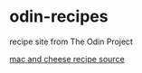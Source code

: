 # odin-recipes

recipe site from The Odin Project

[mac and cheese recipe source](https://www.allrecipes.com/recipe/223400/old-school-mac-n-cheese/)